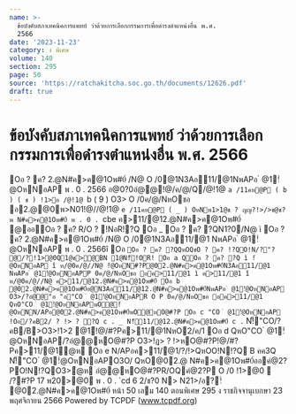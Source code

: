 ```yaml
---
name: >-
  ข้อบังคับสภาเทคนิคการแพทย์ ว่าด้วยการเลือกกรรมการเพื่อดำรงตำแหน่งอื่น พ.ศ.
  2566
date: '2023-11-23'
category: ง พิเศษ
volume: 140
section: 295
page: 50
source: 'https://ratchakitcha.soc.go.th/documents/12626.pdf'
draft: true
---
```


# ข้อบังคับสภาเทคนิคการแพทย์ ว่าด้วยการเลือกกรรมการเพื่อดำรงตำแหน่งอื่น พ.ศ. 2566

Oอ ? ค? 2.@N#ค>ค@1Oพ#0์ /N@ O /0@1N3Aอ11/@1NพAPอ ํ @1!ํ@OหNอAP พ . 0 . 2566 อ@0?0อํ@@!@/ค/@/Q/@!1@ `a /11คห@P ( b ) ( ช ) !1>อ /@!1@ `b ( 9 ) O3> O /0ค/@/NหOชอ อ2.@@0พ>N01!@//@!1@ `e /11คห@P ( _ ) OหNพ1>1@ช ? ญญ?!>/>ช@ช?พ N#ค>ค@1Oพ#0์ พ . 0 . `cbe ค>11/@12.@N#ค>ค@1Oพ#0์ @ออOอ ? ค? R/O ? !NอR!?Q Oอ _ Oอ ? ค? ?QN1?0/N@ ì Oอ ? ค? 2.@N#ค>ค@1Oพ#0์ /N@ O /0@1N3Aอ11/@1 NพAPอ ํ @1!ํ@OหNอAP พ . 0 . 2566î Oอ ` Oอ ? ค? ?QQหOQชO ? ค? !?QO!N/?"? @/?!1>@0Q1@ช>@BN 1@N!็!OR! Oอ a QOอ ? ค? ?Q ì !ํ@OหNอAP î ห/@0ค/@//N@ !ํ@OหN#?P@02.@N#ค>ค@1Oพ#0์N3Aอ11/@1 NพAPอ ํ @1!ํ@OหNอAPP 0ค/@/NหOชอ อค>11/@1 ì ค>11/@1 î ห/@0ค/@//N@ ค>11/@12.@N#ค>ค@1Oพ#0์ Oอ b @02.@N#ค>ค@1Oพ#0์อ@N3Aอ11/@12.@N#ค>ค@1Oพ#0์NพAPอ ํ @1!ํ@OหNอAP O3>/?อํ@@"อ "อ"CO ํ @1!ํ@OหNอAPR O P 0ค/@/NหOชอ อค>11/@1 QหO"CO ํ @1!ํ@OหNอAPพO@!ํ@OหNN/APอ@02.@N#ค>ค@1Oพ#0์พO@หO@#?P Oอ c "CO ํ @1!ํ@OหNอAP !Oอ/?คB2/ ? !> ? ?Q c . _ N!็11/@12.@N#ค>ค@1Oพ#0์ c . ` N!็"CO/?คB/B>O3>!1>2 @1์!@/#?Pค>11/@1NหO2/ค/1 Oอ d QหO"CO ํ @1!ํ@OหNอAP/?อํ@@หO@#?P O3>!ฏ> ? !>หO@#?P!@/#?Pค>11/@1ํ@ห Oอ e N/APอค>11/@1/?/!>QหOO!N!?Q B คค3Q N!็"CO ํ @1!ํ@OหNอAPO3O/ QหO@02.@ N#ค>ค@1Oพ#0์ออคํ@2?PO!N!?QO3>ํ@ห อํ@@หO@#?PR/OQคํ@2?P O /0 !1>@0  /?#?P 17 พ20>@0 พ . 0 . `cd 6 2/ช?0 N> N21>/อ?!์ @02.@N#ค>ค@1Oพ#0์ หน้า 50 เลม 140 ตอนพิเศษ 295 ง ราชกิจจานุเบกษา 23 พฤศจิกายน 2566 Powered by TCPDF (www.tcpdf.org)
